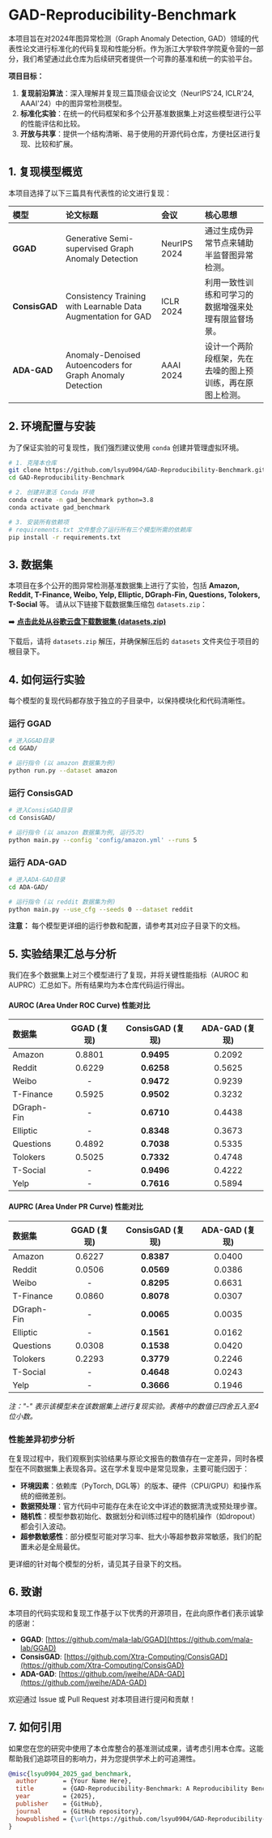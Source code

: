 # GAD-Reproducibility-Benchmark

本项目旨在对2024年图异常检测（Graph Anomaly Detection, GAD）领域的代表性论文进行标准化的代码复现和性能分析。作为浙江大学软件学院夏令营的一部分，我们希望通过此仓库为后续研究者提供一个可靠的基准和统一的实验平台。

**项目目标：**
1.  **复现前沿算法**：深入理解并复现三篇顶级会议论文（NeurIPS'24, ICLR'24, AAAI'24）中的图异常检测模型。
2.  **标准化实验**：在统一的代码框架和多个公开基准数据集上对这些模型进行公平的性能评估和比较。
3.  **开放与共享**：提供一个结构清晰、易于使用的开源代码仓库，方便社区进行复现、比较和扩展。

## 1. 复现模型概览

本项目选择了以下三篇具有代表性的论文进行复现：

| 模型 | 论文标题 | 会议 | 核心思想 |
| :--- | :--- | :--- | :--- |
| **GGAD** | Generative Semi-supervised Graph Anomaly Detection | NeurIPS 2024 | 通过生成伪异常节点来辅助半监督图异常检测。 |
| **ConsisGAD** | Consistency Training with Learnable Data Augmentation for GAD | ICLR 2024 | 利用一致性训练和可学习的数据增强来处理有限监督场景。 |
| **ADA-GAD** | Anomaly-Denoised Autoencoders for Graph Anomaly Detection | AAAI 2024 | 设计一个两阶段框架，先在去噪的图上预训练，再在原图上检测。 |

## 2. 环境配置与安装

为了保证实验的可复现性，我们强烈建议使用 `conda` 创建并管理虚拟环境。

```bash
# 1. 克隆本仓库
git clone https://github.com/lsyu0904/GAD-Reproducibility-Benchmark.git
cd GAD-Reproducibility-Benchmark

# 2. 创建并激活 Conda 环境
conda create -n gad_benchmark python=3.8
conda activate gad_benchmark

# 3. 安装所有依赖项
# requirements.txt 文件整合了运行所有三个模型所需的依赖库
pip install -r requirements.txt
```

## 3. 数据集

本项目在多个公开的图异常检测基准数据集上进行了实验，包括 **Amazon, Reddit, T-Finance, Weibo, Yelp, Elliptic, DGraph-Fin, Questions, Tolokers, T-Social** 等。
请从以下链接下载数据集压缩包 `datasets.zip`：

➡️ **[点击此处从谷歌云盘下载数据集 (datasets.zip)]([https://drive.google.com/your-share-link-here](https://drive.google.com/file/d/1ajjDyZHhegoG__yBYIsBNxmHu5vEo94U/view?usp=sharing))**

下载后，请将 `datasets.zip` 解压，并确保解压后的 `datasets` 文件夹位于项目的根目录下。

## 4. 如何运行实验

每个模型的复现代码都存放于独立的子目录中，以保持模块化和代码清晰性。

### 运行 GGAD
```bash
# 进入GGAD目录
cd GGAD/

# 运行指令 (以 amazon 数据集为例)
python run.py --dataset amazon
```

### 运行 ConsisGAD
```bash
# 进入ConsisGAD目录
cd ConsisGAD/

# 运行指令 (以 amazon 数据集为例, 运行5次)
python main.py --config 'config/amazon.yml' --runs 5
```

### 运行 ADA-GAD
```bash
# 进入ADA-GAD目录
cd ADA-GAD/

# 运行指令 (以 reddit 数据集为例)
python main.py --use_cfg --seeds 0 --dataset reddit
```
**注意：** 每个模型更详细的运行参数和配置，请参考其对应子目录下的文档。

## 5. 实验结果汇总与分析

我们在多个数据集上对三个模型进行了复现，并将关键性能指标（AUROC 和 AUPRC）汇总如下。所有结果均为本仓库代码运行得出。

#### AUROC (Area Under ROC Curve) 性能对比

| 数据集 | GGAD (复现) | ConsisGAD (复现) | ADA-GAD (复现) |
|:---|:---:|:---:|:---:|
| Amazon | 0.8801 | **0.9495** | 0.2092 |
| Reddit | 0.6229 | **0.6258** | 0.5625 |
| Weibo | - | **0.9472** | 0.9239 |
| T-Finance| 0.5925 | **0.9502** | 0.3232 |
| DGraph-Fin | - | **0.6710** | 0.4438 |
| Elliptic | - | **0.8348** | 0.3673 |
| Questions | 0.4892 | **0.7038** | 0.5335 |
| Tolokers | 0.5025 | **0.7332** | 0.4748 |
| T-Social | - | **0.9496** | 0.4222 |
| Yelp | - | **0.7616** | 0.5894 |

#### AUPRC (Area Under PR Curve) 性能对比

| 数据集 | GGAD (复现) | ConsisGAD (复现) | ADA-GAD (复现) |
|:---|:---:|:---:|:---:|
| Amazon | 0.6227 | **0.8387** | 0.0400 |
| Reddit | 0.0506 | **0.0569** | 0.0386 |
| Weibo | - | **0.8295** | 0.6631 |
| T-Finance| 0.0860 | **0.8078** | 0.0307 |
| DGraph-Fin | - | **0.0065** | 0.0035 |
| Elliptic | - | **0.1561** | 0.0162 |
| Questions | 0.0308 | **0.1538** | 0.0420 |
| Tolokers | 0.2293 | **0.3779** | 0.2246 |
| T-Social | - | **0.4648** | 0.0243 |
| Yelp | - | **0.3666** | 0.1946 |

*注："-" 表示该模型未在该数据集上进行复现实验。表格中的数值已四舍五入至4位小数。*

### 性能差异初步分析

在复现过程中，我们观察到实验结果与原论文报告的数值存在一定差异，同时各模型在不同数据集上表现各异。这在学术复现中是常见现象，主要可能归因于：
*   **环境因素**：依赖库（PyTorch, DGL等）的版本、硬件（CPU/GPU）和操作系统的细微差别。
*   **数据预处理**：官方代码中可能存在未在论文中详述的数据清洗或预处理步骤。
*   **随机性**：模型参数初始化、数据划分和训练过程中的随机操作（如dropout）都会引入波动。
*   **超参数敏感性**：部分模型可能对学习率、批大小等超参数非常敏感，我们的配置未必是全局最优。

更详细的针对每个模型的分析，请见其子目录下的文档。

## 6. 致谢

本项目的代码实现和复现工作基于以下优秀的开源项目，在此向原作者们表示诚挚的感谢：

*   **GGAD**: [https://github.com/mala-lab/GGAD](https://github.com/mala-lab/GGAD)
*   **ConsisGAD**: [https://github.com/Xtra-Computing/ConsisGAD](https://github.com/Xtra-Computing/ConsisGAD)
*   **ADA-GAD**: [https://github.com/jweihe/ADA-GAD](https://github.com/jweihe/ADA-GAD)

欢迎通过 Issue 或 Pull Request 对本项目进行提问和贡献！

## 7. 如何引用

如果您在您的研究中使用了本仓库整合的基准测试成果，请考虑引用本仓库。这能帮助我们追踪项目的影响力，并为您提供学术上的可追溯性。

```bibtex
@misc{lsyu0904_2025_gad_benchmark,
  author       = {Your Name Here},
  title        = {GAD-Reproducibility-Benchmark: A Reproducibility Benchmark for Graph Anomaly Detection},
  year         = {2025},
  publisher    = {GitHub},
  journal      = {GitHub repository},
  howpublished = {\url{https://github.com/lsyu0904/GAD-Reproducibility-Benchmark}}
}
